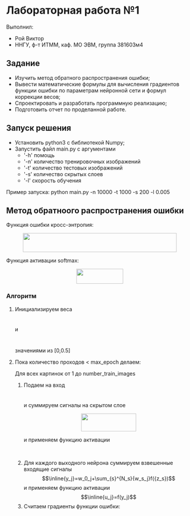 # Лабораторная работа №1

Выполнил:
 - Рой Виктор
 - ННГУ, ф-т ИТММ, каф. МО ЭВМ, группа 381603м4

## Задание
 - Изучить метод обратного распространения ошибки;
 - Вывести математические формулы для вычисления градиентов функции ошибки по параметрам
нейронной сети и формул коррекции весов;
 - Спроектировать и разработать программную реализацию;
 - Подготовить отчет по проделанной работе. 
 
## Запуск решения
 - Установить python3 c библиотекой Numpy;
 - Запустить файл main.py с аргументами 
 	- '-h' помощь 
 	- '-n' количество тренировочных изображений
 	- '-t' количество тестовых изображений
 	- '-s' количество скрытых слоев
 	- '-l' скорость обучения

Пример запуска: python main.py -n 10000 -t 1000 -s 200 -l 0.005

## Метод обратноого распространения ошибки
Функция ошибки кросс-энтропия:
<p align="center"><img src="https://rawgit.com/ViktorRoy94/deep_learning_lab1/master//tex/b36cdd66cc930db82e0861639504c0eb.svg?invert_in_darkmode" align=middle width=413.50154999999995pt height=50.226165pt/></p>

Функция активации softmax:
<p align="center"><img src="https://rawgit.com/ViktorRoy94/deep_learning_lab1/master//tex/f8ce48e4708e476899413ca68cba9971.svg?invert_in_darkmode" align=middle width=126.424485pt height=40.62036pt/></p>

### Алгоритм
1. Инициализируем веса <p align="center"><img src="https://rawgit.com/ViktorRoy94/deep_learning_lab1/master//tex/2cf68af2a7f22008cd34c07d0a454c09.svg?invert_in_darkmode" align=middle width=23.445674999999998pt height=9.5433525pt/></p> и <p align="center"><img src="https://rawgit.com/ViktorRoy94/deep_learning_lab1/master//tex/2de931a49231aca051b8756cffd491b7.svg?invert_in_darkmode" align=middle width=24.899325pt height=11.780802pt/></p> значениями из [0,0.5]
2. Пока количество проходов < max_epoch делаем:

	Для всех картинок от 1 до number_train_images
	1. Подаем на вход <p align="center"><img src="https://rawgit.com/ViktorRoy94/deep_learning_lab1/master//tex/6781c6832157749f4454f52347a5a9fb.svg?invert_in_darkmode" align=middle width=14.045888999999999pt height=9.5433525pt/></p> и суммируем cигналы на скрытом слое <p align="center"><img src="https://rawgit.com/ViktorRoy94/deep_learning_lab1/master//tex/24e5debb20cdd9d2d9a3364b5f0e09b4.svg?invert_in_darkmode" align=middle width=147.64645499999997pt height=47.988764999999994pt/></p> и применяем функцию активации <p align="center"><img src="https://rawgit.com/ViktorRoy94/deep_learning_lab1/master//tex/f51a384170c325d917092dd626941950.svg?invert_in_darkmode" align=middle width=74.185815pt height=16.438356pt/></p>
    2. Для каждого выходного нейрона суммируем взвешенные входящие сигналы  $$\inline{y_j}=w_0_j+\sum_{s}^{N_s}{w_s_j}f({z_s})$$ и применяем функцию активации $$\inline{u_j}=f(y_j)$$
	3. Считаем градиенты функции ошибки:
        
